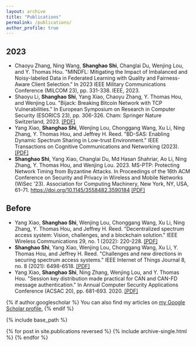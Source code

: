 ```yaml
---
layout: archive
title: "Publications"
permalink: /publications/
author_profile: true
---
```


## 2023
- Chaoyu Zhang, Ning Wang, **Shanghao Shi**, Changlai Du, Wenjing Lou, and Y. Thomas Hou. "MINDFL: Mitigating the Impact of Imbalanced and Noisy-labeled Data in Federated Learning with Quality and Fairness-Aware Client Selection." In 2023 IEEE Military Communications Conference (MILCOM 23), pp. 331-338. IEEE, 2023.
- Shaoyu Li, **Shanghao Shi**, Yang Xiao, Chaoyu Zhang, Y. Thomas Hou, and Wenjing Lou. "Bijack: Breaking Bitcoin Network with TCP Vulnerabilities." In European Symposium on Research in Computer Security (ESORICS 23), pp. 306-326. Cham: Springer Nature Switzerland, 2023. [[PDF]](http://shishishi123.github.io/files/Bijack.pdf)
- Yang Xiao, **Shanghao Shi**, Wenjing Lou, Chonggang Wang, Xu Li, Ning Zhang, Y. Thomas Hou, and Jeffrey H. Reed. "BD-SAS: Enabling Dynamic Spectrum Sharing in Low-trust Environment." IEEE Transactions on Cognitive Communications and Networking (2023). [[PDF]](http://shishishi123.github.io/files/bdsas.pdf)
- **Shanghao Shi**, Yang Xiao, Changlai Du, Md Hasan Shahriar, Ao Li, Ning Zhang, Y. Thomas Hou, and Wenjing Lou. 2023. MS-PTP: Protecting Network Timing from Byzantine Attacks. In Proceedings of the 16th ACM Conference on Security and Privacy in Wireless and Mobile Networks (WiSec '23). Association for Computing Machinery, New York, NY, USA, 61–71. https://doi.org/10.1145/3558482.3590184 [[PDF]](http://shishishi123.github.io/files/msptp.pdf)

## Before
- Yang Xiao, **Shanghao Shi**, Wenjing Lou, Chonggang Wang, Xu Li, Ning Zhang, Y. Thomas Hou, and Jeffrey H. Reed. "Decentralized spectrum access system: Vision, challenges, and a blockchain solution." IEEE Wireless Communications 29, no. 1 (2022): 220-228. [[PDF]](http://shishishi123.github.io/files/decensas.pdf)
- **Shanghao Shi**, Yang Xiao, Wenjing Lou, Chonggang Wang, Xu Li, Y. Thomas Hou, and Jeffrey H. Reed. "Challenges and new directions in securing spectrum access systems." IEEE Internet of Things Journal 8, no. 8 (2021): 6498-6518. [[PDF]](http://shishishi123.github.io/files/spectrumsurvey.pdf)
- Yang Xiao, **Shanghao Shi**, Ning Zhang, Wenjing Lou, and Y. Thomas Hou. "Session key distribution made practical for CAN and CAN-FD message authentication." In Annual Computer Security Applications Conference (ACSAC 20), pp. 681-693. 2020. [[PDF]](http://shishishi123.github.io/files/cansecurity.pdf)

{% if author.googlescholar %}
  You can also find my articles on <u><a href="{{author.googlescholar}}">my Google Scholar profile</a>.</u>
{% endif %}

{% include base_path %}

{% for post in site.publications reversed %}
  {% include archive-single.html %}
{% endfor %}

